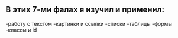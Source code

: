 ## В этих 7-ми фалах я изучил и применил:
 -работу с текстом
 -картинки и ссылки
 -списки
 -таблицы
 -формы
 -классы и id
